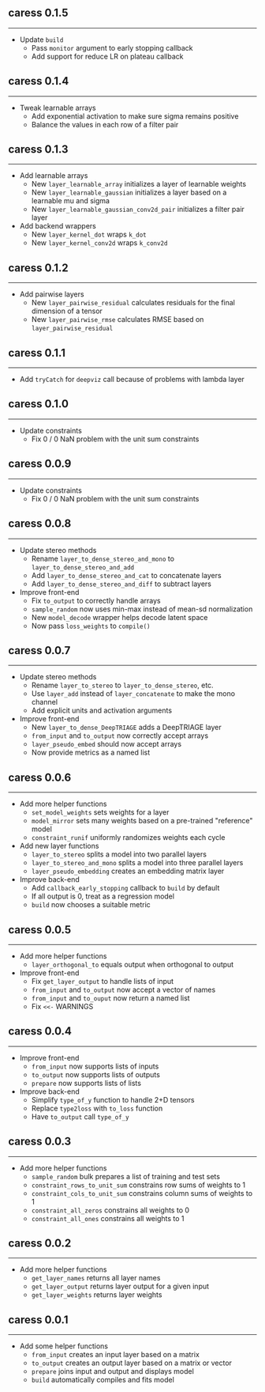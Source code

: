 ## caress 0.1.5
---------------------
* Update `build`
    * Pass `monitor` argument to early stopping callback
    * Add support for reduce LR on plateau callback

## caress 0.1.4
---------------------
* Tweak learnable arrays
    * Add exponential activation to make sure sigma remains positive
    * Balance the values in each row of a filter pair

## caress 0.1.3
---------------------
* Add learnable arrays
    * New `layer_learnable_array` initializes a layer of learnable weights
    * New `layer_learnable_gaussian` initializes a layer based on a learnable mu and sigma
    * New `layer_learnable_gaussian_conv2d_pair` initializes a filter pair layer
* Add backend wrappers
    * New `layer_kernel_dot` wraps `k_dot`
    * New `layer_kernel_conv2d` wraps `k_conv2d`

## caress 0.1.2
---------------------
* Add pairwise layers
    * New `layer_pairwise_residual` calculates residuals for the final dimension of a tensor
    * New `layer_pairwise_rmse` calculates RMSE based on `layer_pairwise_residual`

## caress 0.1.1
---------------------
* Add `tryCatch` for `deepviz` call because of problems with lambda layer

## caress 0.1.0
---------------------
* Update constraints
    * Fix 0 / 0 NaN problem with the unit sum constraints

## caress 0.0.9
---------------------
* Update constraints
    * Fix 0 / 0 NaN problem with the unit sum constraints

## caress 0.0.8
---------------------
* Update stereo methods
    * Rename `layer_to_dense_stereo_and_mono` to `layer_to_dense_stereo_and_add`
    * Add `layer_to_dense_stereo_and_cat` to concatenate layers
    * Add `layer_to_dense_stereo_and_diff` to subtract layers
* Improve front-end
    * Fix `to_output` to correctly handle arrays
    * `sample_random` now uses min-max instead of mean-sd normalization
    * New `model_decode` wrapper helps decode latent space
    * Now pass `loss_weights` to `compile()`

## caress 0.0.7
---------------------
* Update stereo methods
    * Rename `layer_to_stereo` to `layer_to_dense_stereo`, etc.
    * Use `layer_add` instead of `layer_concatenate` to make the mono channel
    * Add explicit units and activation arguments
* Improve front-end
    * New `layer_to_dense_DeepTRIAGE` adds a DeepTRIAGE layer
    * `from_input` and `to_output` now correctly accept arrays
    * `layer_pseudo_embed` should now accept arrays
    * Now provide metrics as a named list

## caress 0.0.6
---------------------
* Add more helper functions
    * `set_model_weights` sets weights for a layer
    * `model_mirror` sets many weights based on a pre-trained "reference" model
    * `constraint_runif` uniformly randomizes weights each cycle
* Add new layer functions
    * `layer_to_stereo` splits a model into two parallel layers
    * `layer_to_stereo_and_mono` splits a model into three parallel layers
    * `layer_pseudo_embedding` creates an embedding matrix layer
* Improve back-end
    * Add `callback_early_stopping` callback to `build` by default
    * If all output is 0, treat as a regression model
    * `build` now chooses a suitable metric

## caress 0.0.5
---------------------
* Add more helper functions
    * `layer_orthogonal_to` equals output when orthogonal to output
* Improve front-end
    * Fix `get_layer_output` to handle lists of input
    * `from_input` and `to_output` now accept a vector of names
    * `from_input` and `to_ouput` now return a named list
    * Fix `<<-` WARNINGS

## caress 0.0.4
---------------------
* Improve front-end
    * `from_input` now supports lists of inputs
    * `to_output` now supports lists of outputs
    * `prepare` now supports lists of lists
* Improve back-end
    * Simplify `type_of_y` function to handle 2+D tensors
    * Replace `type2loss` with `to_loss` function
    * Have `to_output` call `type_of_y`

## caress 0.0.3
---------------------
* Add more helper functions
    * `sample_random` bulk prepares a list of training and test sets
    * `constraint_rows_to_unit_sum` constrains row sums of weights to 1
    * `constraint_cols_to_unit_sum` constrains column sums of weights to 1
    * `constraint_all_zeros` constrains all weights to 0
    * `constraint_all_ones` constrains all weights to 1

## caress 0.0.2
---------------------
* Add more helper functions
    * `get_layer_names` returns all layer names
    * `get_layer_output` returns layer output for a given input
    * `get_layer_weights` returns layer weights

## caress 0.0.1
---------------------
* Add some helper functions
    * `from_input` creates an input layer based on a matrix
    * `to_output` creates an output layer based on a matrix or vector
    * `prepare` joins input and output and displays model
    * `build` automatically compiles and fits model
